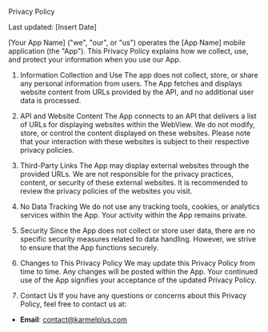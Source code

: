 Privacy Policy

Last updated: [Insert Date]

[Your App Name] ("we", "our", or "us") operates the [App Name] mobile application (the "App"). This Privacy Policy explains how we collect, use, and protect your information when you use our App.

1. Information Collection and Use
The app does not collect, store, or share any personal information from users. The App fetches and displays website content from URLs provided by the API, and no additional user data is processed.

2. API and Website Content
The App connects to an API that delivers a list of URLs for displaying websites within the WebView. We do not modify, store, or control the content displayed on these websites. Please note that your interaction with these websites is subject to their respective privacy policies.

3. Third-Party Links
The App may display external websites through the provided URLs. We are not responsible for the privacy practices, content, or security of these external websites. It is recommended to review the privacy policies of the websites you visit.

4. No Data Tracking
We do not use any tracking tools, cookies, or analytics services within the App. Your activity within the App remains private.

5. Security
Since the App does not collect or store user data, there are no specific security measures related to data handling. However, we strive to ensure that the App functions securely.

6. Changes to This Privacy Policy
We may update this Privacy Policy from time to time. Any changes will be posted within the App. Your continued use of the App signifies your acceptance of the updated Privacy Policy.

7. Contact Us
If you have any questions or concerns about this Privacy Policy, feel free to contact us at:
- **Email**: contact@karmelplus.com  
